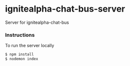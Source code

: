 # ignitealpha-chat-bus-server
Server for ignitealpha-chat-bus

### Instructions

To run the server locally

```bash
$ npm install
$ nodemon index
```
